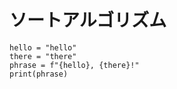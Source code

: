 # ソートアルゴリズム

```{code-cell} python
hello = "hello"
there = "there"
phrase = f"{hello}, {there}!"
print(phrase)
```
